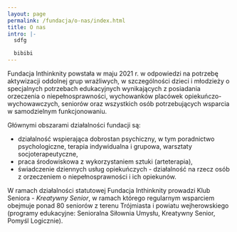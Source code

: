 ```yaml
---
layout: page
permalink: /fundacja/o-nas/index.html
title: O nas
intro: |-
  sdfg

  bibibi
---
```

Fundacja Inthinknity powstała w maju 2021 r. w odpowiedzi na potrzebę aktywizacji oddolnej grup wrażliwych, w szczególności dzieci i młodzieży o specjalnych potrzebach edukacyjnych wynikających z posiadania orzeczenia o niepełnosprawności, wychowanków placówek opiekuńczo-wychowawczych, seniorów oraz wszystkich osób potrzebujących wsparcia w samodzielnym funkcjonowaniu. 

Głównymi obszarami działalności fundacji są:

* działalność wspierająca dobrostan psychiczny, w tym poradnictwo psychologiczne, terapia indywidualna i grupowa, warsztaty socjoterapeutyczne,
* praca środowiskowa z wykorzystaniem sztuki (arteterapia),
* świadczenie dziennych usług opiekuńczych - działalność na rzecz osób z orzeczeniem o niepełnosprawności i ich opiekunów.

W ramach działalności statutowej Fundacja Inthinknity prowadzi Klub Seniora - *Kreatywny Senior*, w ramach którego regularnym wsparciem obejmuje ponad 80 seniorów z terenu Trójmiasta i powiatu wejherowskiego (programy edukacyjne: Senioralna Siłownia Umysłu, Kreatywny Senior, Pomyśl Logicznie).